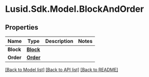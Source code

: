# Lusid.Sdk.Model.BlockAndOrder

## Properties

Name | Type | Description | Notes
------------ | ------------- | ------------- | -------------
**Block** | [**Block**](Block.md) |  | 
**Order** | [**Order**](Order.md) |  | 

[[Back to Model list]](../README.md#documentation-for-models) [[Back to API list]](../README.md#documentation-for-api-endpoints) [[Back to README]](../README.md)

